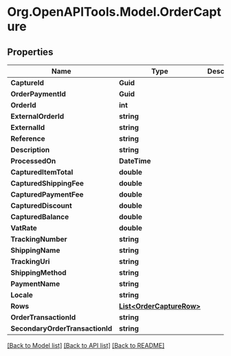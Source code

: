 # Org.OpenAPITools.Model.OrderCapture

## Properties

Name | Type | Description | Notes
------------ | ------------- | ------------- | -------------
**CaptureId** | **Guid** |  | [optional] 
**OrderPaymentId** | **Guid** |  | [optional] 
**OrderId** | **int** |  | [optional] 
**ExternalOrderId** | **string** |  | [optional] 
**ExternalId** | **string** |  | [optional] 
**Reference** | **string** |  | [optional] 
**Description** | **string** |  | [optional] 
**ProcessedOn** | **DateTime** |  | [optional] 
**CapturedItemTotal** | **double** |  | [optional] 
**CapturedShippingFee** | **double** |  | [optional] 
**CapturedPaymentFee** | **double** |  | [optional] 
**CapturedDiscount** | **double** |  | [optional] 
**CapturedBalance** | **double** |  | [optional] 
**VatRate** | **double** |  | [optional] 
**TrackingNumber** | **string** |  | [optional] 
**ShippingName** | **string** |  | [optional] 
**TrackingUri** | **string** |  | [optional] 
**ShippingMethod** | **string** |  | [optional] 
**PaymentName** | **string** |  | [optional] 
**Locale** | **string** |  | [optional] 
**Rows** | [**List&lt;OrderCaptureRow&gt;**](OrderCaptureRow.md) |  | [optional] 
**OrderTransactionId** | **string** |  | [optional] 
**SecondaryOrderTransactionId** | **string** |  | [optional] 

[[Back to Model list]](../README.md#documentation-for-models) [[Back to API list]](../README.md#documentation-for-api-endpoints) [[Back to README]](../README.md)

